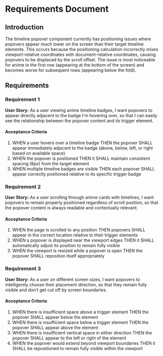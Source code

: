 # Requirements Document

## Introduction

The timeline popover component currently has positioning issues where popovers appear much lower on the screen than their target timeline elements. This occurs because the positioning calculation incorrectly mixes viewport-relative coordinates with document-relative coordinates, causing popovers to be displaced by the scroll offset. The issue is most noticeable for anime in the first row (appearing at the bottom of the screen) and becomes worse for subsequent rows (appearing below the fold).

## Requirements

### Requirement 1

**User Story:** As a user viewing anime timeline badges, I want popovers to appear directly adjacent to the badge I'm hovering over, so that I can easily see the relationship between the popover content and its trigger element.

#### Acceptance Criteria

1. WHEN a user hovers over a timeline badge THEN the popover SHALL appear immediately adjacent to the badge (above, below, left, or right based on available space)
2. WHEN the popover is positioned THEN it SHALL maintain consistent spacing (8px) from the target element
3. WHEN multiple timeline badges are visible THEN each popover SHALL appear correctly positioned relative to its specific trigger badge

### Requirement 2

**User Story:** As a user scrolling through anime cards with timelines, I want popovers to remain properly positioned regardless of scroll position, so that the popover content is always readable and contextually relevant.

#### Acceptance Criteria

1. WHEN the page is scrolled to any position THEN popovers SHALL appear in the correct location relative to their trigger elements
2. WHEN a popover is displayed near the viewport edges THEN it SHALL automatically adjust its position to remain fully visible
3. WHEN the viewport is resized while a popover is open THEN the popover SHALL reposition itself appropriately

### Requirement 3

**User Story:** As a user on different screen sizes, I want popovers to intelligently choose their placement direction, so that they remain fully visible and don't get cut off by screen boundaries.

#### Acceptance Criteria

1. WHEN there is insufficient space above a trigger element THEN the popover SHALL appear below the element
2. WHEN there is insufficient space below a trigger element THEN the popover SHALL appear above the element
3. WHEN there is insufficient vertical space in either direction THEN the popover SHALL appear to the left or right of the element
4. WHEN the popover would extend beyond viewport boundaries THEN it SHALL be repositioned to remain fully visible within the viewport